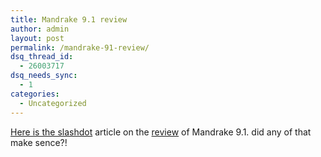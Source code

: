 ```yaml
---
title: Mandrake 9.1 review
author: admin
layout: post
permalink: /mandrake-91-review/
dsq_thread_id:
  - 26003717
dsq_needs_sync:
  - 1
categories:
  - Uncategorized
---
```

[Here is the slashdot][1] article on the [review][2] of Mandrake 9.1. did any of that make sence?!

 [1]: http://tinyurl.com/84ob
 [2]: http://tinyurl.com/84sn
